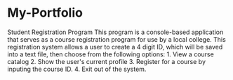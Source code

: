 # My-Portfolio
Student Registration Program
This program is a console-based application that serves as a course registration program for use by a local college. This registration system allows a user to create a 4 digit ID, which will be saved into a text file, then choose from the following options:
    1. View a course catalog 
    2. Show the user's current profile
    3. Register for a course by inputing the course ID.
    4. Exit out of the system. 
